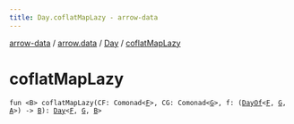 ```yaml
---
title: Day.coflatMapLazy - arrow-data
---
```


[arrow-data](../../index.html) / [arrow.data](../index.html) / [Day](index.html) / [coflatMapLazy](./coflat-map-lazy.html)

# coflatMapLazy

`fun <B> coflatMapLazy(CF: Comonad<`[`F`](index.html#F)`>, CG: Comonad<`[`G`](index.html#G)`>, f: (`[`DayOf`](../-day-of.html)`<`[`F`](index.html#F)`, `[`G`](index.html#G)`, `[`A`](index.html#A)`>) -> `[`B`](coflat-map-lazy.html#B)`): `[`Day`](index.html)`<`[`F`](index.html#F)`, `[`G`](index.html#G)`, `[`B`](coflat-map-lazy.html#B)`>`